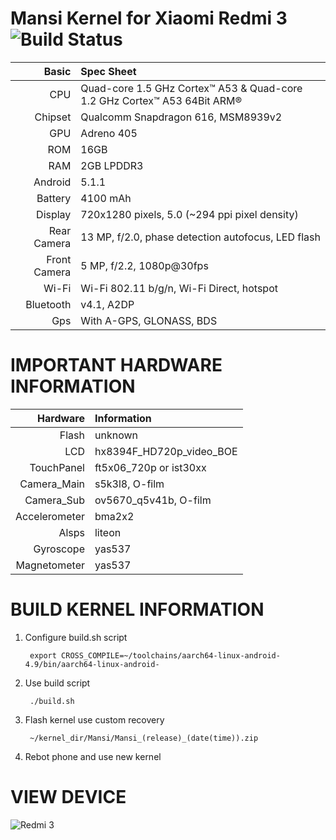 Mansi Kernel for Xiaomi Redmi 3 ![Build Status](https://travis-ci.org/Lenovo-K3/android_kernel_lenovo_msm8916.svg?branch=master)
==================================================
Basic   | Spec Sheet
-------:|:----------
CPU     | Quad-core 1.5 GHz Cortex™ A53 & Quad-core 1.2 GHz Cortex™ A53 64Bit ARM® 
Chipset | Qualcomm Snapdragon 616, MSM8939v2
GPU     | Adreno 405
ROM     | 16GB 
RAM     | 2GB LPDDR3
Android | 5.1.1
Battery | 4100 mAh
Display | 720x1280 pixels, 5.0 (~294 ppi pixel density)
Rear Camera  | 13 MP, f/2.0, phase detection autofocus, LED flash
Front Camera | 5 MP, f/2.2, 1080p@30fps
Wi-Fi     | Wi-Fi 802.11 b/g/n, Wi-Fi Direct, hotspot
Bluetooth | v4.1, A2DP
Gps      | With A-GPS, GLONASS, BDS

IMPORTANT HARDWARE INFORMATION
==================================================
|Hardware | Information |
--------:|:--------------
Flash    | unknown
LCD      | hx8394F_HD720p_video_BOE
TouchPanel | ft5x06_720p or ist30xx
Camera_Main | s5k3l8, O-film
Camera_Sub | ov5670_q5v41b, O-film
Accelerometer | bma2x2
Alsps    | liteon
Gyroscope| yas537
Magnetometer| yas537


BUILD KERNEL INFORMATION
==================================================
1. Configure build.sh script
    
		export CROSS_COMPILE=~/toolchains/aarch64-linux-android-4.9/bin/aarch64-linux-android-

2. Use build script
    
		./build.sh

3. Flash kernel use custom recovery
    
		~/kernel_dir/Mansi/Mansi_(release)_(date(time)).zip

4. Rebot phone and use new kernel

VIEW DEVICE
==================================================
![Redmi 3](http://www.microsoft-dynamics.net/wp-content/uploads/2016/01/Xiaomi-Redmi-3-3.jpg)
